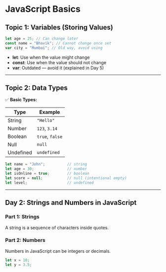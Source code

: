 # JavaScript Basics

## Topic 1: Variables (Storing Values)

```javascript
let age = 25; // Can change later
const name = "Bhavik"; // Cannot change once set
var city = "Mumbai"; // Old way, avoid using
```

- **let**: Use when the value might change  
- **const**: Use when the value should not change  
- **var**: Outdated — avoid it (explained in Day 5)

---

## Topic 2: Data Types

✅ **Basic Types:**

| Type      | Example         |
|-----------|----------------|
| String    | `"Hello"`      |
| Number    | `123`, `3.14`  |
| Boolean   | `true`, `false`|
| Null      | `null`         |
| Undefined | `undefined`    |

```javascript
let name = "John";          // string
let age = 30;               // number
let isOnline = true;        // boolean
let score = null;           // null (intentional empty)
let level;                  // undefined
```

---

## Day 2: Strings and Numbers in JavaScript

### Part 1: Strings
A string is a sequence of characters inside quotes.

### Part 2: Numbers
Numbers in JavaScript can be integers or decimals.

```javascript
let x = 10;
let y = 3.5;
```

